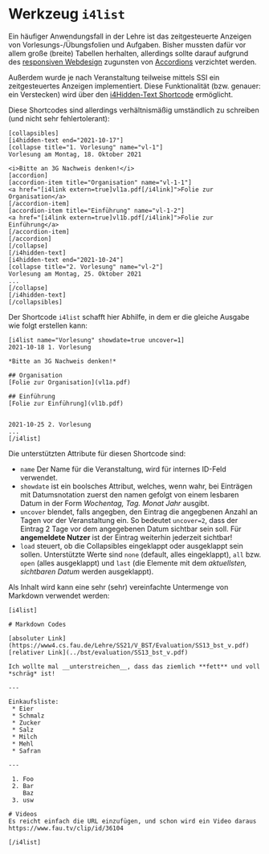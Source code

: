 Werkzeug `i4list`
=================

Ein häufiger Anwendungsfall in der Lehre ist das zeitgesteuerte Anzeigen von
Vorlesungs-/Übungsfolien und Aufgaben.
Bisher mussten dafür vor allem große (breite) Tabellen herhalten,
allerdings sollte darauf aufgrund des [responsiven Webdesign](https://de.wikipedia.org/wiki/Responsive_Webdesign)
zugunsten von [Accordions](https://www.wordpress.rrze.fau.de/plugins/fau-und-rrze-plugins/elements/accordion/)
verzichtet werden.

Außerdem wurde je nach Veranstaltung teilweise mittels SSI ein zeitgesteuertes
Anzeigen implementiert. Diese Funktionalität (bzw. genauer: ein Verstecken)
wird über den [i4Hidden-Text Shortcode](i4hiddentext.md) ermöglicht.

Diese Shortcodes sind allerdings verhältnismäßig umständlich zu schreiben (und nicht sehr fehlertolerant):

    [collapsibles]
    [i4hidden-text end="2021-10-17"]
    [collapse title="1. Vorlesung" name="vl-1"]
    Vorlesung am Montag, 18. Oktober 2021
    
    <i>Bitte an 3G Nachweis denken!</i>
    [accordion]
    [accordion-item title="Organisation" name="vl-1-1"]
    <a href="[i4link extern=true]vl1a.pdf[/i4link]">Folie zur Organisation</a>
    [/accordion-item]
    [accordion-item title="Einführung" name="vl-1-2"]
    <a href="[i4link extern=true]vl1b.pdf[/i4link]">Folie zur Einführung</a>
    [/accordion-item]
    [/accordion]
    [/collapse]
    [/i4hidden-text]
    [i4hidden-text end="2021-10-24"]
    [collapse title="2. Vorlesung" name="vl-2"]
    Vorlesung am Montag, 25. Oktober 2021
    ...
    [/collapse]
    [/i4hidden-text]
    [/collapsibles]

Der Shortcode `i4list` schafft hier Abhilfe, in dem er die gleiche Ausgabe
wie folgt erstellen kann:

    [i4list name="Vorlesung" showdate=true uncover=1]
    2021-10-18 1. Vorlesung
    
    *Bitte an 3G Nachweis denken!*
    
    ## Organisation
    [Folie zur Organisation](vl1a.pdf)
    
    ## Einführung
    [Folie zur Einführung](vl1b.pdf)
    
    
    2021-10-25 2. Vorlesung
    ...
    [/i4list]

Die unterstützten Attribute für diesen Shortcode sind:

 * `name` Der Name für die Veranstaltung, wird für internes ID-Feld verwendet.
 * `showdate` ist ein boolsches Attribut, welches, wenn wahr, bei Einträgen mit
   Datumsnotation zuerst den namen gefolgt von einem lesbaren Datum in der Form
   *Wochentag, Tag. Monat Jahr* ausgibt.
 * `uncover` blendet, falls angegben, den Eintrag die angegbenen Anzahl an
   Tagen vor der Veranstaltung ein.
   So bedeutet `uncover=2`, dass der Eintrag 2 Tage vor dem angegebenen Datum
   sichtbar sein soll. Für **angemeldete Nutzer** ist der Eintrag weiterhin
   jederzeit sichtbar!
 * `load` steuert, ob die Collapsibles eingeklappt oder ausgeklappt sein sollen.
   Unterstützte Werte sind `none` (default, alles eingeklappt), `all` bzw. `open`
   (alles ausgeklappt) und `last` (die Elemente mit dem *aktuellsten, sichtbaren
   Datum* werden ausgeklappt).

Als Inhalt wird kann eine sehr (sehr) vereinfachte Untermenge von Markdown
verwendet werden:

    [i4list]
    
    # Markdown Codes
    
    [absoluter Link](https://www4.cs.fau.de/Lehre/SS21/V_BST/Evaluation/SS13_bst_v.pdf)
    [relativer Link](../bst/evaluation/SS13_bst_v.pdf)
    
    Ich wollte mal __unterstreichen__, dass das ziemlich **fett** und voll *schräg* ist!
    
    ---
    
    Einkaufsliste:
     * Eier
     * Schmalz
     * Zucker
     * Salz
     * Milch
     * Mehl
     * Safran
    
    ---
    
     1. Foo
     2. Bar
        Baz
     3. usw
    
    # Videos
    Es reicht einfach die URL einzufügen, und schon wird ein Video daraus
    https://www.fau.tv/clip/id/36104
    
    [/i4list]

